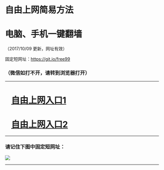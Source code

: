 ﻿# 自由上网简易方法

# 电脑、手机一键翻墙

（2017/10/09 更新，网址有效）

固定短网址：https://git.io/free99

### （微信如打不开，请转到浏览器打开）


***





# &nbsp;&nbsp; <a href="http://ft341532449.fwq-tz-1001.info/fwqtz01.html?t=100900126546 " target="_blank">自由上网入口1</a>
# &nbsp;&nbsp; <a href="http://ft2713418618.fwq-tz-1002.info/fwqtz02.html?t=100900115292 " target="_blank">自由上网入口2</a>
***

### 请记住下图中固定短网址：

<img src="https://s3-us-west-2.amazonaws.com/fwq-1001/yjfq-20170905okok.png" /> 


***

